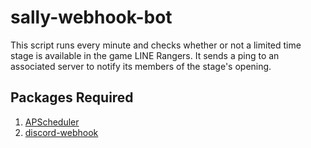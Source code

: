 # sally-webhook-bot
This script runs every minute and checks whether or not a limited time stage is available in the game LINE Rangers. It sends a ping to an associated server to notify its members of the stage's opening.

## Packages Required
1. [APScheduler](https://pypi.org/project/APScheduler/)
2. [discord-webhook](https://pypi.org/project/discord-webhook/)
